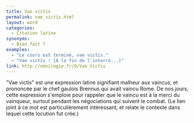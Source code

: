 ```yaml
---
title: Vae victis
permalink: vae_victis.html
layout: word
categories:
  - Citation latine
synonyms:
  - Bien fait ?
examples:
  - "Le cours est terminé, vae victis."
  - "Vae victis ! [A la fin de l'interro...]"
link: http://omnilogie.fr/O/Vae_Victis
---
```


"Vae victis" est une expression latine signifiant malheur aux vaincus, et prononcée par le chef gaulois Brennus qui avait vaincu Rome. De nos jours, cette expression s'emploie pour rappeler que le vaincu est à la merci du vainqueur, surtout pendant les négociations qui suivent le combat.
(Le lien joint à ce mot est particulièrement intéressant, et relate le contexte dans lequel cette locution fut crée.)

